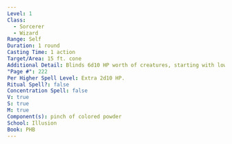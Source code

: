 ```yaml
---
Level: 1
Class:
  - Sorcerer
  - Wizard
Range: Self
Duration: 1 round
Casting Time: 1 action
Target/Area: 15 ft. cone
Additional Detail: Blinds 6d10 HP worth of creatures, starting with lowest HP.
"Page #": 222
Per Higher Spell Level: Extra 2d10 HP.
Ritual Spell?: false
Concentration Spell: false
V: true
S: true
M: true
Component(s): pinch of colored powder
School: Illusion
Book: PHB
---
```

